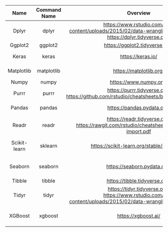 | Name | Command Name | Overview | Further Reading
| :--: |:------------:|:--------:|:--------------:
| Dplyr | dplyr | https://www.rstudio.com/wp-content/uploads/2015/02/data-wrangling-cheatsheet.pdf <br> https://dplyr.tidyverse.org/ | https://r4ds.had.co.nz/transform.html 
| Ggplot2 | ggplot2 | https://ggplot2.tidyverse.org/  | https://github.com/hadley/ggplot2-book
| Keras | keras | https://keras.io/ | https://elitedatascience.com/keras-tutorial-deep-learning-in-python
| Matplotlib | matplotlib | https://matplotlib.org/ | https://matplotlib.org/Matplotlib.pdf <br> http://www.allitebooks.com/matplotlib-plotting-cookbook/
| Numpy     | numpy | https://www.numpy.org/ | https://www.labri.fr/perso/nrougier/from-python-to-numpy/
| Purrr | purrr | https://purrr.tidyverse.org/ <br> https://github.com/rstudio/cheatsheets/blob/master/purrr.pdf | https://r4ds.had.co.nz/iteration.html
| Pandas | pandas | https://pandas.pydata.org/ | https://pandas.pydata.org/pandas-docs/stable/getting_started/tutorials.html
| Readr | readr | https://readr.tidyverse.org/ <br> https://rawgit.com/rstudio/cheatsheets/master/data-import.pdf | https://r4ds.had.co.nz/data-import.html
| Scikit-learn | sklearn | https://scikit-learn.org/stable/index.html | http://www.allitebooks.com/mastering-machine-learning-with-scikit-learn/ <br> http://www.allitebooks.com/scikit-learn-cookbook/
| Seaborn | seaborn | https://seaborn.pydata.org/ | https://seaborn.pydata.org/tutorial.html <br> https://jakevdp.github.io/PythonDataScienceHandbook/04.14-visualization-with-seaborn.html
| Tibble | tibble | https://tibble.tidyverse.org/ | https://r4ds.had.co.nz/tibbles.html
| Tidyr | tidyr  | https://tidyr.tidyverse.org/ <br> https://www.rstudio.com/wp-content/uploads/2015/02/data-wrangling-cheatsheet.pdf | https://r4ds.had.co.nz/tidy-data.html
| XGBoost | xgboost | https://xgboost.ai/ | https://www.hackerearth.com/practice/machine-learning/machine-learning-algorithms/beginners-tutorial-on-xgboost-parameter-tuning-r/tutorial/
